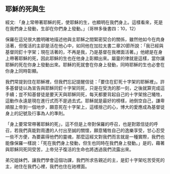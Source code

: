 ## 耶穌的死與生 ##

經文: 「身上常帶著耶穌的死，使耶穌的生，也顯明在我們身上。這樣看來，死是在我們身上發動，生卻在你們身上發動。」（哥林多後書四：10，12）



保羅在這兒很大膽明確地描述他與主耶穌之間緊密契合的關係，雖然他如今在肉身活著，但復活的主卻是活在他心中，如同他在加拉太書二章20節所說：「我已經與基督同釘十字架；現在活著的，不再是我，乃是基督在我裡面活著。」他總是在身上帶著耶穌的死，因此耶穌的生也在他身上彰顯出來。屬靈的律就是這樣，當你讓耶穌的死在你身上發動出來。耶穌的死就會在你身上發動，同時耶穌的生也必會在你身上同時彰顯。

我們常提到住在耶穌裡，但我們忘記提醒信徒：「要住在釘死十字架的耶穌裡」。許多基督徒以為宣告與耶穌同釘十字架同死，只是在受洗的那一刻，之後就算完成這手續；豈不知基督徒是要天天與耶穌同死，每天都要背起自己的十字架捨己犧牲，這動作永遠是現在進行式而不是過去式。耶穌就是最好的榜樣，祂倒空自己，謙卑順服上帝到一個地步，願意死在十字架上，這樣捨己的心，博大的愛應成為基督徒身上的記號及行事為人的準則。

「身上要常常帶著耶穌的死」，這不但是上帝對保羅的呼召，也是對眾信徒的呼召，若我們真能對周遭的人付出至誠的關懷，願意犧牲自己的逸樂享受，甘心忍受一些不方便，為要贏得他們的靈魂，那麼這經文對我們而言就是一種實際，我們也能像保羅一樣說：「死在我們身上發動，但生也同時在我們身上發動。」是的，藉著與耶穌同死同受苦，上帝兒子復活的生命也將透過我們流露出來。

弟兄姐妹們，讓我們學會這個功課，我們所求告親近的主，是釘十字架吃苦受死的主，祂住在我們心裡，我們也住在祂裡面。